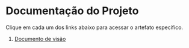# Documentação do Projeto

Clique em cada um dos links abaixo para acessar o artefato específico.

1. [Documento de visão](visao/doc-visao.md)
